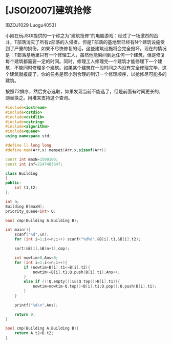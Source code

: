 # [JSOI2007]建筑抢修
[BZOJ1029 Luogu4053]

小刚在玩JSOI提供的一个称之为“建筑抢修”的电脑游戏：经过了一场激烈的战斗，T部落消灭了所有z部落的入侵者。但是T部落的基地里已经有N个建筑设施受到了严重的损伤，如果不尽快修复的话，这些建筑设施将会完全毁坏。现在的情况是：T部落基地里只有一个修理工人，虽然他能瞬间到达任何一个建筑，但是修复每个建筑都需要一定的时间。同时，修理工人修理完一个建筑才能修理下一个建筑，不能同时修理多个建筑。如果某个建筑在一段时间之内没有完全修理完毕，这个建筑就报废了。你的任务是帮小刚合理的制订一个修理顺序，以抢修尽可能多的建筑。

按照$T2$排序，然后贪心选取，如果发现当前不能选了，但是前面有时间更长的，则替换之。用堆来支持这个查询。

```cpp
#include<iostream>
#include<cstdio>
#include<cstdlib>
#include<cstring>
#include<algorithm>
#include<queue>
using namespace std;

#define ll long long
#define mem(Arr,x) memset(Arr,x,sizeof(Arr))

const int maxN=1500100;
const int inf=2147483647;

class Building
{
public:
	int t1,t2;
};

int n;
Building B[maxN];
priority_queue<int> Q;

bool cmp(Building A,Building B);

int main(){
	scanf("%d",&n);
	for (int i=1;i<=n;i++) scanf("%d%d",&B[i].t1,&B[i].t2);

	sort(&B[1],&B[n+1],cmp);

	int nowtim=0,Ans=0;
	for (int i=1;i<=n;i++){
		if (nowtim+B[i].t1<=B[i].t2){
			nowtim+=B[i].t1;Q.push(B[i].t1);Ans++;
		}
		else if ((!Q.empty())&&(Q.top()>B[i].t1)){
			nowtim=nowtim-Q.top()+B[i].t1;Q.pop();Q.push(B[i].t1);
		}
	}

	printf("%d\n",Ans);

	return 0;
}

bool cmp(Building A,Building B){
	return A.t2<B.t2;
}
```
